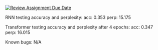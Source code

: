 [![Review Assignment Due Date](https://classroom.github.com/assets/deadline-readme-button-24ddc0f5d75046c5622901739e7c5dd533143b0c8e959d652212380cedb1ea36.svg)](https://classroom.github.com/a/L_fpc3jZ)

RNN testing accuracy and perplexity:
acc: 0.353	 perp: 15.175

Transformer testing accuracy and perplexity after 4 epochs:
acc: 0.347	 perp: 16.015

Known bugs: N/A